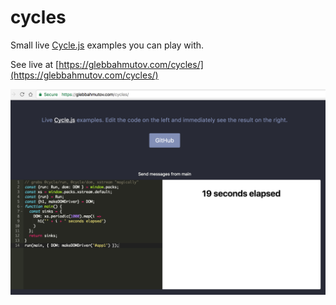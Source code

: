# cycles

Small live [Cycle.js](https://cycle.js.org/) examples you can play with.

See live at [https://glebbahmutov.com/cycles/](https://glebbahmutov.com/cycles/)

![Cycles examples](images/cycles.png)
